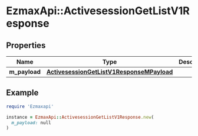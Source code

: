 # EzmaxApi::ActivesessionGetListV1Response

## Properties

| Name | Type | Description | Notes |
| ---- | ---- | ----------- | ----- |
| **m_payload** | [**ActivesessionGetListV1ResponseMPayload**](ActivesessionGetListV1ResponseMPayload.md) |  |  |

## Example

```ruby
require 'Ezmaxapi'

instance = EzmaxApi::ActivesessionGetListV1Response.new(
  m_payload: null
)
```

